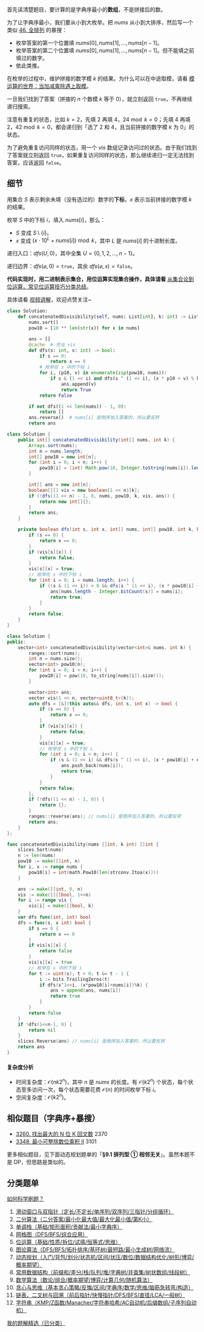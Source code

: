首先读清楚题目，要计算的是字典序最小的**数组**，不是拼接后的数。

为了让字典序最小，我们要从小到大枚举。把 $\textit{nums}$ 从小到大排序，然后写一个类似 [46. 全排列](https://leetcode.cn/problems/permutations/) 的暴搜：

- 枚举答案的第一个位置填 $\textit{nums}[0],\textit{nums}[1],\ldots,\textit{nums}[n-1]$。
- 枚举答案的第二个位置填 $\textit{nums}[0],\textit{nums}[1],\ldots,\textit{nums}[n-1]$。但不能填之前填过的数字。
- 依此类推。

在枚举的过程中，维护拼接的数字模 $k$ 的结果。为什么可以在中途取模，请看 [模运算的世界：当加减乘除遇上取模](https://leetcode.cn/circle/discuss/mDfnkW/)。

一旦我们找到了答案（拼接的 $n$ 个数模 $k$ 等于 $0$），就立刻返回 $\texttt{true}$，不再继续递归搜索。

注意有重复的状态，比如 $k=2$，先填 $2$ 再填 $4$，$24\bmod k = 0$；先填 $4$ 再填 $2$，$42\bmod k = 0$，都会递归到「选了 $2$ 和 $4$，且当前拼接的数字模 $k$ 为 $0$」的状态。

为了避免重复访问同样的状态，用一个 $\textit{vis}$ 数组记录访问过的状态。由于我们找到了答案就立刻返回 $\texttt{true}$，如果重复访问同样的状态，那么继续递归一定无法找到答案，应该返回 $\texttt{false}$。

## 细节

用集合 $S$ 表示剩余未填（没有选过的）数字的**下标**，$x$ 表示当前拼接的数字模 $k$ 的结果。

枚举 $S$ 中的下标 $i$，填入 $\textit{nums}[i]$，那么：

- $S$ 变成 $S\setminus \{i\}$。
- $x$ 变成 $(x\cdot 10^L + \textit{nums}[i])\bmod k$，其中 $L$ 是 $\textit{nums}[i]$ 的十进制长度。

递归入口：$\textit{dfs}(U,0)$，其中全集 $U=\{0,1,2,\ldots,n-1\}$。

递归边界：$\textit{dfs}(\varnothing,0)=\texttt{true}$，其余 $\textit{dfs}(\varnothing,x)=\texttt{false}$。

**代码实现时，用二进制表示集合，用位运算实现集合操作，具体请看** [从集合论到位运算，常见位运算技巧分类总结](https://leetcode.cn/circle/discuss/CaOJ45/)。

具体请看 [视频讲解](https://www.bilibili.com/video/BV1BgjAzcE7k/?t=10m43s)，欢迎点赞关注~

```py [sol-Python3]
class Solution:
    def concatenatedDivisibility(self, nums: List[int], k: int) -> List[int]:
        nums.sort()
        pow10 = [10 ** len(str(x)) for x in nums]

        ans = []
        @cache  # 充当 vis
        def dfs(s: int, x: int) -> bool:
            if s == 0:
                return x == 0
            # 枚举在 s 中的下标 i
            for i, (p10, v) in enumerate(zip(pow10, nums)):
                if s & (1 << i) and dfs(s ^ (1 << i), (x * p10 + v) % k):
                    ans.append(v)
                    return True
            return False

        if not dfs((1 << len(nums)) - 1, 0):
            return []
        ans.reverse()  # nums[i] 是倒序加入答案的，所以要反转
        return ans
```

```java [sol-Java]
class Solution {
    public int[] concatenatedDivisibility(int[] nums, int k) {
        Arrays.sort(nums);
        int n = nums.length;
        int[] pow10 = new int[n];
        for (int i = 0; i < n; i++) {
            pow10[i] = (int) Math.pow(10, Integer.toString(nums[i]).length());
        }

        int[] ans = new int[n];
        boolean[][] vis = new boolean[1 << n][k];
        if (!dfs((1 << n) - 1, 0, nums, pow10, k, vis, ans)) {
            return new int[]{};
        }
        return ans;
    }

    private boolean dfs(int s, int x, int[] nums, int[] pow10, int k, boolean[][] vis, int[] ans) {
        if (s == 0) {
            return x == 0;
        }
        if (vis[s][x]) {
            return false;
        }
        vis[s][x] = true;
        // 枚举在 s 中的下标 i
        for (int i = 0; i < nums.length; i++) {
            if ((s & (1 << i)) > 0 && dfs(s ^ (1 << i), (x * pow10[i] + nums[i]) % k, nums, pow10, k, vis, ans)) {
                ans[nums.length - Integer.bitCount(s)] = nums[i];
                return true;
            }
        }
        return false;
    }
}
```

```cpp [sol-C++]
class Solution {
public:
    vector<int> concatenatedDivisibility(vector<int>& nums, int k) {
        ranges::sort(nums);
        int n = nums.size();
        vector<int> pow10(n);
        for (int i = 0; i < n; i++) {
            pow10[i] = pow(10, to_string(nums[i]).size());
        }

        vector<int> ans;
        vector vis(1 << n, vector<uint8_t>(k));
        auto dfs = [&](this auto&& dfs, int s, int x) -> bool {
            if (s == 0) {
                return x == 0;
            }
            if (vis[s][x]) {
                return false;
            }
            vis[s][x] = true;
            // 枚举在 s 中的下标 i
            for (int i = 0; i < n; i++) {
                if (s & (1 << i) && dfs(s ^ (1 << i), (x * pow10[i] + nums[i]) % k)) {
                    ans.push_back(nums[i]);
                    return true;
                }
            }
            return false;
        };
        if (!dfs((1 << n) - 1, 0)) {
            return {};
        }
        ranges::reverse(ans); // nums[i] 是倒序加入答案的，所以要反转
        return ans;
    }
};
```

```go [sol-Go]
func concatenatedDivisibility(nums []int, k int) []int {
	slices.Sort(nums)
	n := len(nums)
	pow10 := make([]int, n)
	for i, x := range nums {
		pow10[i] = int(math.Pow10(len(strconv.Itoa(x))))
	}

	ans := make([]int, 0, n)
	vis := make([][]bool, 1<<n)
	for i := range vis {
		vis[i] = make([]bool, k)
	}
	var dfs func(int, int) bool
	dfs = func(s, x int) bool {
		if s == 0 {
			return x == 0
		}
		if vis[s][x] {
			return false
		}
		vis[s][x] = true
		// 枚举在 s 中的下标 i
		for t := uint(s); t > 0; t &= t - 1 {
			i := bits.TrailingZeros(t)
			if dfs(s^1<<i, (x*pow10[i]+nums[i])%k) {
				ans = append(ans, nums[i])
				return true
			}
		}
		return false
	}
	if !dfs(1<<n-1, 0) {
		return nil
	}
	slices.Reverse(ans) // nums[i] 是倒序加入答案的，所以要反转
	return ans
}
```

#### 复杂度分析

- 时间复杂度：$\mathcal{O}(nk2^n)$，其中 $n$ 是 $\textit{nums}$ 的长度。有 $\mathcal{O}(k2^n)$ 个状态，每个状态至多访问一次，每个状态需要花费 $\mathcal{O}(n)$ 的时间枚举下标 $i$。
- 空间复杂度：$\mathcal{O}(k2^n)$。

## 相似题目（字典序+暴搜）

- [3260. 找出最大的 N 位 K 回文数](https://leetcode.cn/problems/find-the-largest-palindrome-divisible-by-k/) 2370
- [3348. 最小可整除数位乘积 II](https://leetcode.cn/problems/smallest-divisible-digit-product-ii/) 3101

更多相似题目，见下面动态规划题单的「**§9.1 排列型 ① 相邻无关**」。虽然本题不是 DP，但思路是类似的。

## 分类题单

[如何科学刷题？](https://leetcode.cn/circle/discuss/RvFUtj/)

1. [滑动窗口与双指针（定长/不定长/单序列/双序列/三指针/分组循环）](https://leetcode.cn/circle/discuss/0viNMK/)
2. [二分算法（二分答案/最小化最大值/最大化最小值/第K小）](https://leetcode.cn/circle/discuss/SqopEo/)
3. [单调栈（基础/矩形面积/贡献法/最小字典序）](https://leetcode.cn/circle/discuss/9oZFK9/)
4. [网格图（DFS/BFS/综合应用）](https://leetcode.cn/circle/discuss/YiXPXW/)
5. [位运算（基础/性质/拆位/试填/恒等式/思维）](https://leetcode.cn/circle/discuss/dHn9Vk/)
6. [图论算法（DFS/BFS/拓扑排序/基环树/最短路/最小生成树/网络流）](https://leetcode.cn/circle/discuss/01LUak/)
7. [动态规划（入门/背包/划分/状态机/区间/状压/数位/数据结构优化/树形/博弈/概率期望）](https://leetcode.cn/circle/discuss/tXLS3i/)
8. [常用数据结构（前缀和/差分/栈/队列/堆/字典树/并查集/树状数组/线段树）](https://leetcode.cn/circle/discuss/mOr1u6/)
9. [数学算法（数论/组合/概率期望/博弈/计算几何/随机算法）](https://leetcode.cn/circle/discuss/IYT3ss/)
10. [贪心与思维（基本贪心策略/反悔/区间/字典序/数学/思维/脑筋急转弯/构造）](https://leetcode.cn/circle/discuss/g6KTKL/)
11. [链表、二叉树与回溯（前后指针/快慢指针/DFS/BFS/直径/LCA/一般树）](https://leetcode.cn/circle/discuss/K0n2gO/)
12. [字符串（KMP/Z函数/Manacher/字符串哈希/AC自动机/后缀数组/子序列自动机）](https://leetcode.cn/circle/discuss/SJFwQI/)

[我的题解精选（已分类）](https://github.com/EndlessCheng/codeforces-go/blob/master/leetcode/SOLUTIONS.md)

